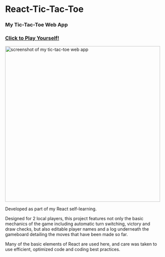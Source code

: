 ﻿# React-Tic-Tac-Toe
### My Tic-Tac-Toe Web App
### [Click to Play Yourself!](https://mulimaor.github.io/React-Tic-Tac-Toe/)

<img src="https://github.com/MuliMaor/React-Tic-Tac-Toe/assets/99132799/665ef81a-e0ff-4a27-852b-1532ed174319" alt="screenshot of my tic-tac-toe web app" width="500">

Developed as part of my React self-learning.

Designed for 2 local players, this project features not only the basic mechanics of the game including automatic turn switching, victory and draw checks, but also editable player names and a log underneath the gameboard detailing the moves that have been made so far.

Many of the basic elements of React are used here, and care was taken to use efficient, optimized code and coding best practices.
